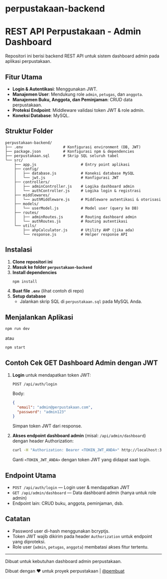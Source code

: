 # perpustakaan-backend

# REST API Perpustakaan - Admin Dashboard

Repositori ini berisi backend REST API untuk sistem dashboard admin pada aplikasi perpustakaan.

## Fitur Utama

- **Login & Autentikasi**: Menggunakan JWT.
- **Manajemen User**: Mendukung role `admin`, `petugas`, dan `anggota`.
- **Manajemen Buku, Anggota, dan Peminjaman**: CRUD data perpustakaan.
- **Proteksi Endpoint**: Middleware validasi token JWT & role admin.
- **Koneksi Database**: MySQL.

## Struktur Folder

```
perpustakaan-backend/
├── .env                  # Konfigurasi environment (DB, JWT)
├── package.json          # Konfigurasi npm & dependencies
├── perpustakaan.sql      # Skrip SQL seluruh tabel
└── src/
    ├── app.js                    # Entry point aplikasi
    ├── config/
    │   ├── database.js           # Koneksi database MySQL
    │   └── jwt.js                # Konfigurasi JWT
    ├── controllers/
    │   ├── adminController.js    # Logika dashboard admin
    │   └── authController.js     # Logika login & registrasi
    ├── middlewares/
    │   └── authMiddleware.js     # Middleware autentikasi & otorisasi
    ├── models/
    │   └── userModel.js          # Model user (query ke DB)
    ├── routes/
    │   ├── adminRoutes.js        # Routing dashboard admin
    │   └── authRoutes.js         # Routing autentikasi
    └── utils/
        ├── ahpCalculator.js      # Utility AHP (jika ada)
        └── response.js           # Helper response API
```

## Instalasi

1. **Clone repositori ini**
2. **Masuk ke folder `perpustakaan-backend`**
3. **Install dependencies**
   ```sh
   npm install
   ```
4. **Buat file `.env`** (lihat contoh di repo)
5. **Setup database**
   - Jalankan skrip SQL di `perpustakaan.sql` pada MySQL Anda.

## Menjalankan Aplikasi

```sh
npm run dev
```
atau
```sh
npm start
```

## Contoh Cek GET Dashboard Admin dengan JWT

1. **Login** untuk mendapatkan token JWT:
   ```
   POST /api/auth/login
   ```
   Body:
   ```json
   {
     "email": "admin@perpustakaan.com",
     "password": "admin123"
   }
   ```
   Simpan token JWT dari response.

2. **Akses endpoint dashboard admin** (misal: `/api/admin/dashboard`) dengan header Authorization:
   ```sh
   curl -H "Authorization: Bearer <TOKEN_JWT_ANDA>" http://localhost:3000/api/admin/dashboard
   ```
   Ganti `<TOKEN_JWT_ANDA>` dengan token JWT yang didapat saat login.

## Endpoint Utama

- `POST /api/auth/login` — Login user & mendapatkan JWT
- `GET /api/admin/dashboard` — Data dashboard admin (hanya untuk role admin)
- Endpoint lain: CRUD buku, anggota, peminjaman, dsb.

## Catatan

- Password user di-hash menggunakan bcryptjs.
- Token JWT wajib dikirim pada header `Authorization` untuk endpoint yang diproteksi.
- Role user (`admin`, `petugas`, `anggota`) membatasi akses fitur tertentu.

---

Dibuat untuk kebutuhan dashboard admin perpustakaan.


Dibuat dengan ❤️ untuk proyek perpustakaan | [@pembuat](https://github.com/TheLastGigolo)